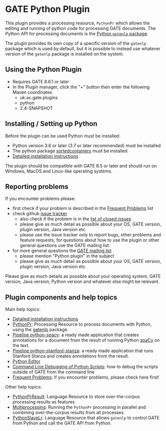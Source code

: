 # GATE Python Plugin

This plugin provides a processing resource, `PythonPr` which allows the editing and running of python code for processing
GATE documents. The Python API for processing documents is the [Python `gatenlp` package](https://gatenlp.github.io/python-gatenlp).

The plugin provides its own copy of a specific version of the `gatenlp` package which is used by default, but it is possible to
instead use whatever version of the `gatenlp` package is installed on the system.

## Using the Python Plugin

* Requires GATE 8.6.1 or later
* In the Plugin manager, click the "+" button then enter the following Maven coordinates
  * uk.ac.gate.plugins
  * python
  * 2.4-SNAPSHOT

## Installing / Setting up Python

Before the plugin can be used Python must be installed:

* Python version 3.6 or later (3.7 or later recommended)  must be installed
* The python package [sortedcontainers](https://pypi.org/project/sortedcontainers/) must be installed
* [Detailed installation instructions](python-install.md)

The plugin should be compatible with GATE 8.5 or later and
should run on Windows, MacOS and Linux-like operating systems.

## Reporting problems

If you encounter problems please:

* first check if your problem is described in the [Frequent Problems](frequent-problems) list
* check github [issue tracker](https://github.com/GateNLP/gateplugin-Python/issues)
  * also check if the problem is in the [list of closed issues](https://github.com/GateNLP/gateplugin-Python/issues?q=is%3Aissue+is%3Aclosed)
  * please give as much detail as possible about your OS, GATE version, plugin version, Java version etc.
  * please use the issue tracker only to report bugs, other problems and feature requests, for questions about how to use the plugin or other general questions use the GATE mailing list:
* for more general questions the [GATE mailing list](https://groups.io/g/gate-users/topics)
  * please mention "Python plugin" in the subject
  * please give as much detail as possible about your OS, GATE version, plugin version, Java version etc.

Please give as much details as possible about your operating system,
GATE version, Java version, Python version and whatever else might be relevant.

## Plugin components and help topics

Main help topics:

* [Detailed installation instructions](python-install.md)
* [PythonPr](PythonPr): Processing Resource to process documents with Python, using the [gatenlp](https://gatenlp.github.io/python-gatenlp/) package.
* [Pipeline python-spacy](pipeline-python-spacy): a ready made application that creates  annotations for a document from the result of running Python   [spaCy](https://spacy.io/) on the text.
* [Pipeline python-stanford-stanza](pipeline-python-stanford-stanza): a ready made application that runs Stanford Stanza and creates annotations from the result.
* [Python Editor](python-editor.md)
* [Command Line Debugging of Python Scripts](debug-scripts): how to debug the scripts   outside of GATE from the command line
* [Frequent Problems](frequent-problems): if you encounter problems, please check here first!

Other help topics: 

* [PythonPrResult](PythonPrResult): Language Resource to store over-the-corpus  processing results as features
* [Multiprocessing](multiprocessing): Running the `PythonPr` processing in  parallel and combining over-the-corpus results from all processes.
* [PythonSlaveLr](PythonSlaveLr): Language Resource that allows `gatenlp` to  control GATE from Python and call the GATE API from Python.
